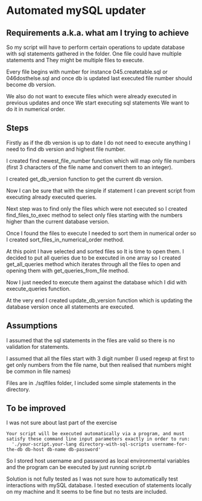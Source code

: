# Automated mySQL updater
## Requirements a.k.a. what am I trying to achieve
So my script will have to perform certain operations to update database with sql statements gathered in the folder. One file could have multiple statements and They might be multiple files to execute.

Every file begins with number for instance 045.createtable.sql or 046dosthelse.sql and once db is updated last executed file number should become db version.

We also do not want to execute files which were already executed in previous updates and once We start executing sql statements We want to do it in numerical order.
## Steps
Firstly as if the db version is up to date I do not need to execute anything I need to find db version and highest file number.

I created find newest_file_number function which will map only file numbers (first 3 characters of the file name and convert them to an integer).

I created get_db_version function to get the current db version.

Now I can be sure that with the simple if statement I can prevent script from executing already executed queries.

Next step was to find only the files which were not executed so I created find_files_to_exec method to select only files starting with the numbers higher than the current database version.

Once I found the files to execute I needed to sort them in numerical order so I created sort_files_in_numerical_order method.

At this point I have selected and sorted files so It is time to open them. I decided to put all queries due to be executed in one array so I created get_all_queries method which iterates through all the files to open and opening them with get_queries_from_file method.

Now I just needed to execute them against the database which I did with execute_queries function.

At the very end I created update_db_version function which is updating the database version once all statements are executed.

## Assumptions
I assumed that the sql statements in the files are valid so there is no validation for statements.

I assumed that all the files start with 3 digit number (I used regexp at first to get only numbers from the file name, but then realised that numbers might be common in file names)

Files are in ./sqlfiles folder, I included some simple statements in the directory.

## To be improved
I was not sure about last part of the exercise
```
Your script will be executed automatically via a program, and must satisfy these command line input parameters exactly in order to run:
  './your-script.your-lang directory-with-sql-scripts username-for-the-db db-host db-name db-password'
```
So I stored host username and password as local environmental variables and the program can be executed by just running script.rb

Solution is not fully tested as I was not sure how to automatically test interactions with mySQL database. I tested execution of statements locally on my machine and It seems to be fine but no tests are included.

